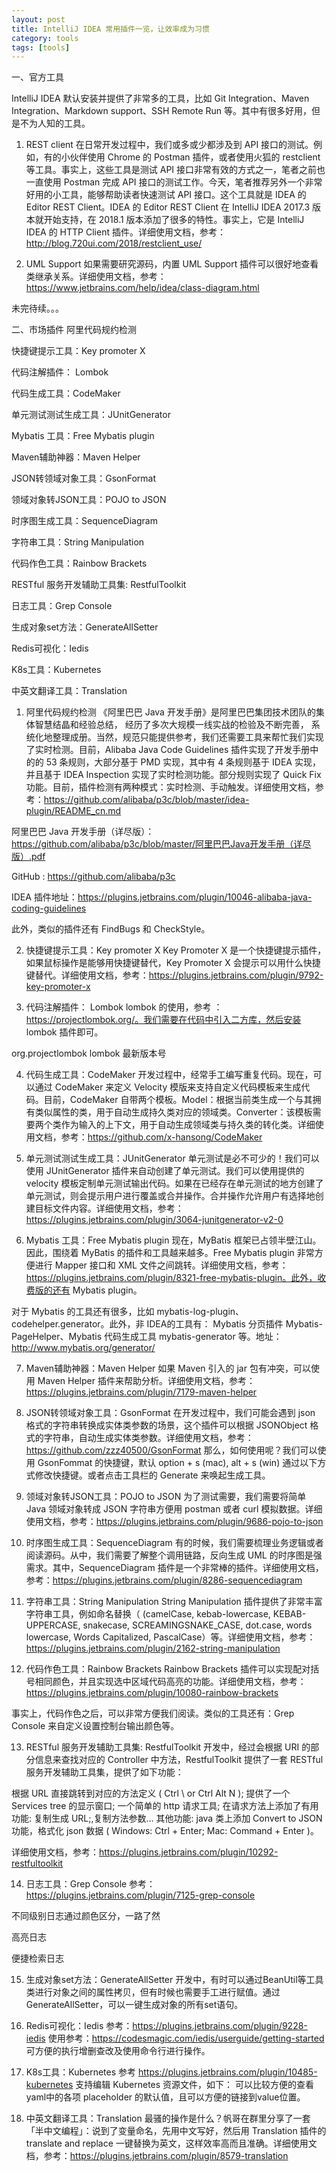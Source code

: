 ```yaml
---
layout: post
title: IntelliJ IDEA 常用插件一览，让效率成为习惯
category: tools
tags: [tools]
---
```


一、官方工具

IntelliJ IDEA 默认安装并提供了非常多的工具，比如 Git Integration、Maven Integration、Markdown support、SSH Remote Run 等。其中有很多好用，但是不为人知的工具。

1. REST client
在日常开发过程中，我们或多或少都涉及到 API 接口的测试。例如，有的小伙伴使用 Chrome 的 Postman 插件，或者使用火狐的 restclient 等工具。事实上，这些工具是测试 API 接口非常有效的方式之一，笔者之前也一直使用 Postman 完成 API 接口的测试工作。今天，笔者推荐另外一个非常好用的小工具，能够帮助读者快速测试 API 接口。这个工具就是 IDEA 的 Editor REST Client。IDEA 的 Editor REST Client 在 IntelliJ IDEA 2017.3 版本就开始支持，在 2018.1 版本添加了很多的特性。事实上，它是 IntelliJ IDEA 的 HTTP Client 插件。详细使用文档，参考：http://blog.720ui.com/2018/restclient_use/



2. UML Support
如果需要研究源码，内置 UML Support 插件可以很好地查看类继承关系。详细使用文档，参考：https://www.jetbrains.com/help/idea/class-diagram.html



未完待续。。。

二、市场插件
阿里代码规约检测

快捷键提示工具：Key promoter X

代码注解插件： Lombok

代码生成工具：CodeMaker

单元测试测试生成工具：JUnitGenerator

Mybatis 工具：Free Mybatis plugin

Maven辅助神器：Maven Helper

JSON转领域对象工具：GsonFormat

领域对象转JSON工具：POJO to JSON

时序图生成工具：SequenceDiagram

字符串工具：String Manipulation

代码作色工具：Rainbow Brackets

RESTful 服务开发辅助工具集: RestfulToolkit

日志工具：Grep Console

生成对象set方法：GenerateAllSetter

Redis可视化：Iedis

K8s工具：Kubernetes

中英文翻译工具：Translation

1. 阿里代码规约检测
《阿里巴巴 Java 开发手册》是阿里巴巴集团技术团队的集体智慧结晶和经验总结， 经历了多次大规模一线实战的检验及不断完善， 系统化地整理成册。当然，规范只能提供参考，我们还需要工具来帮忙我们实现了实时检测。目前，Alibaba Java Code Guidelines 插件实现了开发手册中的的 53 条规则，大部分基于 PMD 实现，其中有 4 条规则基于 IDEA 实现，并且基于 IDEA Inspection 实现了实时检测功能。部分规则实现了 Quick Fix 功能。目前，插件检测有两种模式：实时检测、手动触发。详细使用文档，参考：https://github.com/alibaba/p3c/blob/master/idea-plugin/README_cn.md

阿里巴巴 Java 开发手册（详尽版）： https://github.com/alibaba/p3c/blob/master/阿里巴巴Java开发手册（详尽版）.pdf

GitHub : https://github.com/alibaba/p3c

IDEA 插件地址：https://plugins.jetbrains.com/plugin/10046-alibaba-java-coding-guidelines




此外，类似的插件还有 FindBugs 和 CheckStyle。

2. 快捷键提示工具：Key promoter X
Key Promoter X 是一个快捷键提示插件，如果鼠标操作是能够用快捷键替代，Key Promoter X 会提示可以用什么快捷键替代。详细使用文档，参考：https://plugins.jetbrains.com/plugin/9792-key-promoter-x



3. 代码注解插件： Lombok
lombok 的使用，参考 ：https://projectlombok.org/。我们需要在代码中引入二方库，然后安装 lombok 插件即可。

<dependency>

   
<groupId>
org.projectlombok
</groupId>

   
<artifactId>
lombok
</artifactId>

   
<version>
最新版本号
</version>

</dependency>

4. 代码生成工具：CodeMaker
开发过程中，经常手工编写重复代码。现在，可以通过 CodeMaker 来定义 Velocity 模版来支持自定义代码模板来生成代码。目前，CodeMaker 自带两个模板。Model：根据当前类生成一个与其拥有类似属性的类，用于自动生成持久类对应的领域类。Converter：该模板需要两个类作为输入的上下文，用于自动生成领域类与持久类的转化类。详细使用文档，参考：https://github.com/x-hansong/CodeMaker

5. 单元测试测试生成工具：JUnitGenerator
单元测试是必不可少的！我们可以使用 JUnitGenerator 插件来自动创建了单元测试。我们可以使用提供的 velocity 模板定制单元测试输出代码。如果在已经存在单元测试的地方创建了单元测试，则会提示用户进行覆盖或合并操作。合并操作允许用户有选择地创建目标文件内容。详细使用文档，参考：https://plugins.jetbrains.com/plugin/3064-junitgenerator-v2-0

6. Mybatis 工具：Free Mybatis plugin
现在，MyBatis 框架已占领半壁江山。因此，围绕着 MyBatis 的插件和工具越来越多。Free Mybatis plugin 非常方便进行 Mapper 接口和 XML 文件之间跳转。详细使用文档，参考：
https://plugins.jetbrains.com/plugin/8321-free-mybatis-plugin。此外，收费版的还有 Mybatis plugin。



对于 Mybatis 的工具还有很多，比如 mybatis-log-plugin、codehelper.generator。此外，非 IDEA的工具有： Mybatis 分页插件 Mybatis-PageHelper、Mybatis 代码生成工具 mybatis-generator 等。地址：http://www.mybatis.org/generator/

7. Maven辅助神器：Maven Helper
如果 Maven 引入的 jar 包有冲突，可以使用 Maven Helper 插件来帮助分析。详细使用文档，参考：https://plugins.jetbrains.com/plugin/7179-maven-helper



8. JSON转领域对象工具：GsonFormat
在开发过程中，我们可能会遇到 json 格式的字符串转换成实体类参数的场景，这个插件可以根据 JSONObject 格式的字符串，自动生成实体类参数。详细使用文档，参考：https://github.com/zzz40500/GsonFormat
那么，如何使用呢？我们可以使用 GsonFommat 的快捷键，默认 option + s (mac), alt + s (win) 通过以下方式修改快捷键。或者点击工具栏的 Generate 来唤起生成工具。



9. 领域对象转JSON工具：POJO to JSON
为了测试需要，我们需要将简单 Java 领域对象转成 JSON 字符串方便用 postman 或者 curl 模拟数据。详细使用文档，参考：https://plugins.jetbrains.com/plugin/9686-pojo-to-json



10. 时序图生成工具：SequenceDiagram
有的时候，我们需要梳理业务逻辑或者阅读源码。从中，我们需要了解整个调用链路，反向生成 UML 的时序图是强需求。其中，SequenceDiagram 插件是一个非常棒的插件。详细使用文档，参考：https://plugins.jetbrains.com/plugin/8286-sequencediagram



11. 字符串工具：String Manipulation
String Manipulation 插件提供了非常丰富字符串工具，例如命名替换（ (camelCase, kebab-lowercase, KEBAB-UPPERCASE, snakecase, SCREAMINGSNAKE_CASE, dot.case, words lowercase, Words Capitalized, PascalCase）等。详细使用文档，参考：https://plugins.jetbrains.com/plugin/2162-string-manipulation

12. 代码作色工具：Rainbow Brackets
Rainbow Brackets 插件可以实现配对括号相同颜色，并且实现选中区域代码高亮的功能。详细使用文档，参考：https://plugins.jetbrains.com/plugin/10080-rainbow-brackets




事实上，代码作色之后，可以非常方便我们阅读。类似的工具还有：Grep Console 来自定义设置控制台输出颜色等。

13. RESTful 服务开发辅助工具集: RestfulToolkit
开发中，经过会根据 URI 的部分信息来查找对应的 Controller 中方法，RestfulToolkit 提供了一套 RESTful 服务开发辅助工具集，提供了如下功能：

根据 URL 直接跳转到对应的方法定义 ( Ctrl \ or Ctrl Alt N ); 提供了一个 Services tree 的显示窗口; 一个简单的 http 请求工具; 在请求方法上添加了有用功能: 复制生成 URL;,复制方法参数... 其他功能: java 类上添加 Convert to JSON 功能，格式化 json 数据 ( Windows: Ctrl + Enter; Mac: Command + Enter )。

详细使用文档，参考：https://plugins.jetbrains.com/plugin/10292-restfultoolkit



14. 日志工具：Grep Console
参考：https://plugins.jetbrains.com/plugin/7125-grep-console

不同级别日志通过颜色区分，一路了然



高亮日志



便捷检索日志



15. 生成对象set方法：GenerateAllSetter
开发中，有时可以通过BeanUtil等工具类进行对象之间的属性拷贝，但有时候也需要手工进行赋值。通过GenerateAllSetter，可以一键生成对象的所有set语句。



16. Redis可视化：Iedis
参考：https://plugins.jetbrains.com/plugin/9228-iedis 使用参考：https://codesmagic.com/iedis/userguide/getting-started 可方便的执行增删查改及使用命令行进行操作。



17. K8s工具：Kubernetes
参考 https://plugins.jetbrains.com/plugin/10485-kubernetes 支持编辑 Kubernetes 资源文件，如下： 可以比较方便的查看yaml中的各项 placeholder 的默认值，且可以方便的链接到value位置。



18. 中英文翻译工具：Translation
最骚的操作是什么？帆哥在群里分享了一套「半中文编程」：说到了变量命名，先用中文写好，然后用 Translation 插件的 translate and replace 一键替换为英文，这样效率高而且准确。详细使用文档，参考：https://plugins.jetbrains.com/plugin/8579-translation




